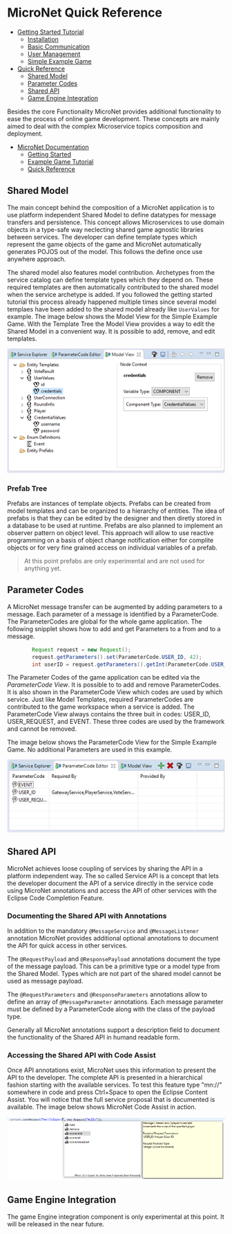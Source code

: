 # MicroNet Quick Reference

- [Getting Started Tutorial](../index.md)
  - [Installation](../gettingstarted/index.md)
  - [Basic Communication](../communicationtutorial/index.md)
  - [User Management](../usermanagement/index.md)
  - [Simple Example Game](../tutorial/index.md)
- [Quick Reference](index.md)
  - [Shared Model](#shared-model)
  - [Parameter Codes](#parameter-codes)
  - [Shared API](#shared-api)
  - [Game Engine Integration](#game-engine-integration)

Besides the core Functionality MicroNet provides additional functionality to ease the process of online game development. These concepts are mainly aimed to deal with the complex Microservice topics composition and deployment.

* [MicroNet Documentation](../index.md)
  * [Getting Started](../gettingstarted/index.md)
  * [Example Game Tutorial](../tutorial/index.md)
  * [Quick Reference](./index.md)

## Shared Model

The main concept behind the composition of a MicroNet application is to use platform independent Shared Model to define datatypes for message transfers and persistence. This concept allows Microservices to use domain objects in a type-safe way neclecting shared game agnostic libraries between services. The developer can define template types which represent the game objects of the game and MicroNet automatically generates POJOS out of the model. This follows the define once use anywhere approach.

The shared model also features model contribution. Archetypes from the service catalog can define template types which they depend on. These required templates are then automatically contributed to the shared model when the service archetype is added. If you followed the getting started tutorial this process already happened multiple times since several model templaes have been added to the shared model already like `UserValues` for example. The image below shows the Model View for the Simple Example Game. With the Template Tree the Model View provides a way to edit the Shared Model in a convenient way. It is possible to add, remove, and edit templates. 

![model-view](ModelView.PNG "Model View of the Simple Example Game")

### Prefab Tree

Prefabs are instances of template objects. Prefabs can be created from model templates and can be organized to a hierarchy of entities. The idea of prefabs is that they can be edited by the designer and then diretly stored in a database to be used at runtime. Prefabs are also planned to implement an observer pattern on object level. This approach will allow to use reactive programming on a basis of object change notification either for complite objects or for very fine grained access on individual variables of a prefab.

> At this point prefabs are only experimental and are not used for anything yet. 

## Parameter Codes

A MicroNet message transfer can be augmented by adding parameters to a message. Each parameter of a message is identified by a ParameterCode. The ParameterCodes are global for the whole game application. The following snipplet shows how to add and get Parameters to a from and to a message.

```java
		Request request = new Request();
		request.getParameters().set(ParameterCode.USER_ID, 42);
		int userID = request.getParameters().getInt(ParameterCode.USER_ID);
```

The Parameter Codes of the game application can be edited via the *ParameterCode View*. It is possible to to add and remove ParameterCodes. It is also shown in the ParameterCode View which codes are used by which service. Just like Model Templates, required ParameterCodes are contributed to the game workspace when a service is added. The ParameterCode View always contains the three buit in codes: USER_ID, USER_REQUEST, and EVENT. These three codes are used by the framework and cannot be removed.

The image below shows the ParameterCode View for the Simple Example Game. No additional Parameters are used in this example.

![parameter-code-view](ParameterCodeView.PNG "Parameter Code View of the Simple Example Game")

## Shared API

MicroNet achieves loose coupling of services by sharing the API in a platform independent way. The so called Service API is a concept that lets the developer document the API of a service directly in the service code using MicroNet annotations and access the API of other services with the Eclipse Code Completion Feature. 

### Documenting the Shared API with Annotations

In addition to the mandatory `@MessageService` and `@MessageListener` annotation MicroNet provides additional optional annotations to document the API for quick access in other services.

The `@RequestPayload` and `@ResponsePayload` annotations document the type of the message payload. This can be a primitive type or a model type from the Shared Model. Types which are not part of the shared model cannot be used as message payload.

The `@RequestParameters` and `@ResponseParameters` annotations allow to define an array of `@MessageParameter` annotations. Each message parameter must be defined by a ParameterCode along with the class of the payload type.

Generally all MicroNet annotations support a description field to document the functionality of the Shared API in humand readable form. 

### Accessing the Shared API with Code Assist

Once API annotations exist, MicroNet uses this information to present the API to the developer. The complete API is presented in a hierarchical fashion starting with the available services. To test this feature type "mn://" somewhere in code and press Ctrl+Space to open the Eclipse Content Assist. You will notice that the full service proposal that is documented is available. The image below shows MicroNet Code Assist in action.

![content-assist](CodeAssist.png "MicroNet Content Assist")

## Game Engine Integration

The game Engine integration component is only experimental at this point. It will be released in the near future.
